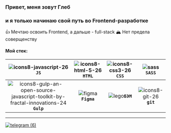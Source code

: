 ### Привет, меня зовут Глеб
### и я только начинаю свой путь во Frontend-разработке

👍 Мечтаю освоить Frontend, а дальше - full-stack 
🏔️ Нет предела соверщенству

#### Мой стек:
|![icons8-javascript-26](https://user-images.githubusercontent.com/70646350/119318720-4f788180-bc82-11eb-87ff-8201ce9d61c8.png) `JS` | ![icons8-html-5-26](https://user-images.githubusercontent.com/70646350/119315541-9cf2ef80-bc7e-11eb-8f46-ef3766162ab6.png) `HTML` | ![icons8-css3-26](https://user-images.githubusercontent.com/70646350/119316006-1be82800-bc7f-11eb-8166-910c027cd18f.png) `CSS` | ![sass](https://github.com/BreadIsBack/BreadIsBack/assets/62397483/91e19fa3-1c80-46be-acfd-25d5199fa505) `SASS` |
|:------:|:------:|:------:|:------:|
|![icons8-gulp-an-open-source-javascript-toolkit-by-fractal-innovations-24](https://github.com/BreadIsBack/BreadIsBack/assets/62397483/13e23768-627d-4eab-9594-ff786001b15b) **`Gulp`** |![figma](https://github.com/BreadIsBack/BreadIsBack/assets/62397483/d5ad594a-74d2-4e04-aaa5-4b4fbf24decc) **`Figma`**|![lego](https://github.com/BreadIsBack/BreadIsBack/assets/62397483/e9517e25-7081-411b-a228-b903204676b9)**`БЭМ`**| ![icons8-git-26](https://user-images.githubusercontent.com/70646350/119321913-cc592a80-bc85-11eb-9540-8605bd48f3f7.png) **`git`**|




-----------------------------------------------
[![telegram (6)](https://user-images.githubusercontent.com/70646350/119327162-5952b280-bc8b-11eb-97b2-4484aab48d02.png)](https://t.me/XlebushekS)&nbsp;&nbsp;

<!--
**BreadIsBack/BreadIsBack** is a ✨ _special_ ✨ repository because its `README.md` (this file) appears on your GitHub profile.

Here are some ideas to get you started:

- 🔭 I’m currently working on ...
- 🌱 I’m currently learning ...
- 👯 I’m looking to collaborate on ...
- 🤔 I’m looking for help with ...
- 💬 Ask me about ...
- 📫 How to reach me: ...
- 😄 Pronouns: ...
- ⚡ Fun fact: ...
-->
